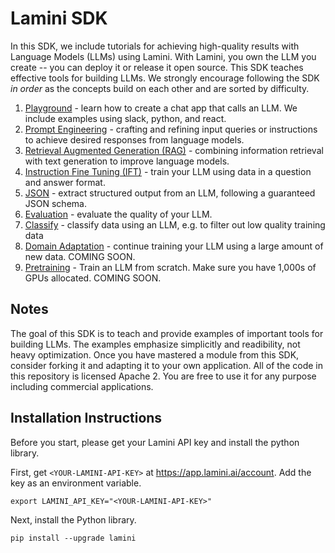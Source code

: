 # Lamini SDK

In this SDK, we include tutorials for achieving high-quality results with Language Models (LLMs) using Lamini.  With Lamini, you own the LLM you create -- you can deploy it or release it open source.  This SDK teaches effective tools for building LLMs.  We strongly encourage following the SDK *in order* as the concepts build on each other and are sorted by difficulty.

1. [Playground](https://github.com/lamini-ai/sdk/blob/main/01_playground/playground.md) - learn how to create a chat app that calls an LLM.  We include examples using slack, python, and react.
2. [Prompt Engineering](https://github.com/lamini-ai/sdk/blob/main/02_prompt_engineering/prompt_engineering.md) - crafting and refining input queries or instructions to achieve desired responses from language models.
3. [Retrieval Augmented Generation (RAG)](https://github.com/lamini-ai/sdk/blob/main/03_RAG/rag.md) - combining information retrieval with text generation to improve language models.
4. [Instruction Fine Tuning (IFT)](https://github.com/lamini-ai/sdk/blob/main/04_IFT/ift.md) - train your LLM using data in a question and answer format.
5. [JSON](https://github.com/lamini-ai/sdk/blob/main/05_json/json.md) - extract structured output from an LLM, following a guaranteed JSON schema.
6. [Evaluation](https://github.com/lamini-ai/sdk/blob/main/06_json/eval.md) - evaluate the quality of your LLM.
7. [Classify](https://github.com/lamini-ai/sdk/blob/main/07_classify/classify.md) - classify data using an LLM, e.g. to filter out low quality training data
8. [Domain Adaptation]() - continue training your LLM using a large amount of new data. COMING SOON.
9. [Pretraining]() - Train an LLM from scratch.  Make sure you have 1,000s of GPUs allocated. COMING SOON.

## Notes

The goal of this SDK is to teach and provide examples of important tools for building LLMs.  The examples emphasize simplicitly and readibility, not heavy optimization.  Once you have mastered a module from this SDK, consider forking it and adapting it to your own application.  All of the code in this repository is licensed Apache 2. You are free to use it for any purpose including commercial applications.

## Installation Instructions

Before you start, please get your Lamini API key and install the python library.

First, get `<YOUR-LAMINI-API-KEY>` at https://app.lamini.ai/account.
Add the key as an environment variable.
```
export LAMINI_API_KEY="<YOUR-LAMINI-API-KEY>"
```

Next, install the Python library.
```
pip install --upgrade lamini
```
